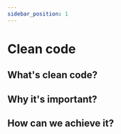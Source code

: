 ```yaml
---
sidebar_position: 1
---
```


# Clean code

## What's clean code?

## Why it's important?

## How can we achieve it?